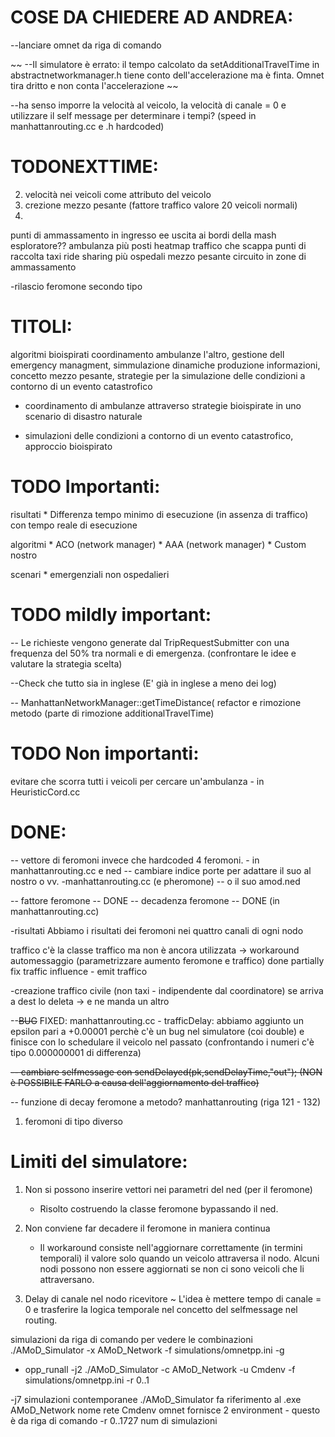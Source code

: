 # COSE DA CHIEDERE AD ANDREA:
--lanciare omnet da riga di comando

~~ --Il simulatore è errato: il tempo calcolato da setAdditionalTravelTime in abstractnetworkmanager.h tiene conto dell'accelerazione ma è finta. Omnet tira dritto e non conta l'accelerazione ~~

--ha senso imporre la velocità al veicolo, la velocità di canale = 0 e utilizzare il self message per determinare i tempi?
	(speed in manhattanrouting.cc e .h hardcoded)



# TODONEXTTIME:

2. velocità nei veicoli come attributo del veicolo
3. crezione mezzo pesante (fattore traffico  valore 20 veicoli normali)
4. 
punti di ammassamento in ingresso ee uscita ai bordi della mash
esploratore??
ambulanza più posti
heatmap
traffico che scappa
punti di raccolta taxi ride sharing
più ospedali
mezzo pesante circuito in zone di ammassamento

-rilascio feromone secondo tipo


# TITOLI:
algoritmi bioispirati coordinamento ambulanze
l'altro, gestione dell emergency managment, simmulazione dinamiche produzione informazioni, concetto mezzo pesante,
strategie per la simulazione delle condizioni a contorno di un evento catastrofico

* coordinamento di ambulanze attraverso strategie bioispirate in uno scenario di disastro naturale


* simulazioni delle condizioni a contorno di un evento catastrofico, approccio bioispirato


# TODO Importanti:

risultati
	* Differenza tempo minimo di esecuzione (in assenza di traffico) con tempo reale di esecuzione
	 
algoritmi
	* ACO (network manager)
	* AAA (network manager)
	* Custom nostro

scenari
	* emergenziali non ospedalieri




# TODO mildly important:


-- Le richieste vengono generate dal TripRequestSubmitter con una frequenza del 50% tra normali e di emergenza. (confrontare le idee e valutare la strategia scelta)


--Check che tutto sia in inglese (E' già in inglese a meno dei log)

-- ManhattanNetworkManager::getTimeDistance(
refactor e rimozione metodo (parte di rimozione additionalTravelTime)


# TODO Non importanti:
evitare che scorra tutti i veicoli per cercare un'ambulanza  - in HeuristicCord.cc



# DONE:

-- vettore di feromoni invece che hardcoded 4 feromoni. - in manhattanrouting.cc e ned
-- cambiare indice porte per adattare il suo al nostro o vv.  -manhattanrouting.cc (e pheromone) -- o il suo amod.ned

-- fattore feromone -- DONE
-- decadenza feromone -- DONE (in manhattanrouting.cc)

-risultati
	Abbiamo i risultati dei feromoni nei quattro canali di ogni nodo
	
traffico
	c'è la classe traffico ma non è ancora utilizzata
	-> workaround automessaggio
	(parametrizzare aumento feromone e traffico) done partially
		fix traffic influence
	- emit traffico

-creazione traffico civile (non taxi - indipendente dal coordinatore)
	se arriva a dest lo deleta -> e ne manda un altro

--~~BUG~~ FIXED: manhattanrouting.cc - trafficDelay: abbiamo aggiunto un epsilon pari a +0.00001 perchè c'è un bug nel simulatore (coi double) e finisce con lo schedulare il veicolo nel passato (confrontando i numeri c'è tipo 0.000000001 di differenza)

~~-- cambiare selfmessage con sendDelayed(pk,sendDelayTime,"out");  (NON è POSSIBILE FARLO a causa dell'aggiornamento del traffico)~~

-- funzione di decay feromone a metodo? manhattanrouting (riga 121 - 132)

1. feromoni di tipo diverso



# Limiti del simulatore:

1. Non si possono inserire vettori nei parametri del ned (per il feromone)
	* Risolto costruendo la classe feromone bypassando il ned.

2. Non conviene far decadere il feromone in maniera continua
	* Il workaround consiste nell'aggiornare correttamente (in termini temporali) il valore solo quando un veicolo attraversa il nodo. Alcuni nodi possono non essere aggiornati se non ci sono veicoli che li attraversano.

3. Delay di canale nel nodo ricevitore
	~ L'idea è mettere tempo di canale = 0 e trasferire la logica temporale nel concetto del selfmessage nel routing.




simulazioni da riga di comando
per vedere le combinazioni
./AMoD_Simulator -x AMoD_Network -f simulations/omnetpp.ini -g


* opp_runall -j2 ./AMoD_Simulator -c AMoD_Network -u Cmdenv -f simulations/omnetpp.ini -r 0..1

-j7 simulazioni contemporanee
./AMoD_Simulator  fa riferimento al .exe
AMoD_Network nome rete
Cmdenv omnet fornisce 2 environment - questo è da riga di comando
-r 0..1727 num di simulazioni


